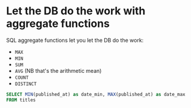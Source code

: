 # Let the DB do the work with aggregate functions

SQL aggregate functions let you let the DB do the work:
* `MAX`
* `MIN`
* `SUM`
* `AVG` (NB that's the arithmetic mean)
* `COUNT`
* `DISTINCT`

```sql
SELECT MIN(published_at) as date_min, MAX(published_at) as date_max
FROM titles
```
